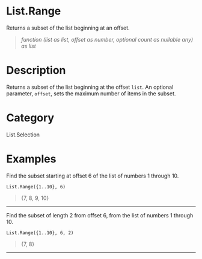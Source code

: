 ﻿# List.Range
Returns a subset of the list beginning at an offset.
> _function (list as list, offset as number, optional count as nullable any) as list_
# Description 
Returns a subset of the list beginning at the offset <code>list</code>. An optional parameter, <code>offset</code>, sets the maximum number of items in the subset.
# Category 
List.Selection
# Examples 
Find the subset starting at offset 6 of the list of numbers 1 through 10.
```
List.Range({1..10}, 6)
```
> {7, 8, 9, 10}
***
Find the subset of length 2 from offset 6, from the list of numbers 1 through 10.
```
List.Range({1..10}, 6, 2)
```
> {7, 8}
***

